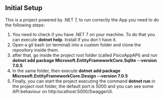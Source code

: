 ## Initial Setup

This is a project powered by .NET 7, to run correctly the App you need to do the following steps:

1. You need to check if you have .NET 7 on your machine. To do that you can execute **dotnet help**. Install if you don´t have it.
3. Open a git bash (or terminal) into a custom folder and clone the repository inside them.
4. after that, go inside the project root folder (called PsicoAppAPI) and run **dotnet add package Microsoft.EntityFrameworkCore.Sqlite --version 7.0.5**
5. In the same folder, then execute **dotnet add package Microsoft.EntityFrameworkCore.Design --version 7.0.5**
6. Finally, you can start the project executing the command **dotnet run** in the project root folder, the default port is 5000 and you can see some API behaviour on http:localhost:5000/SwaggerUI.
